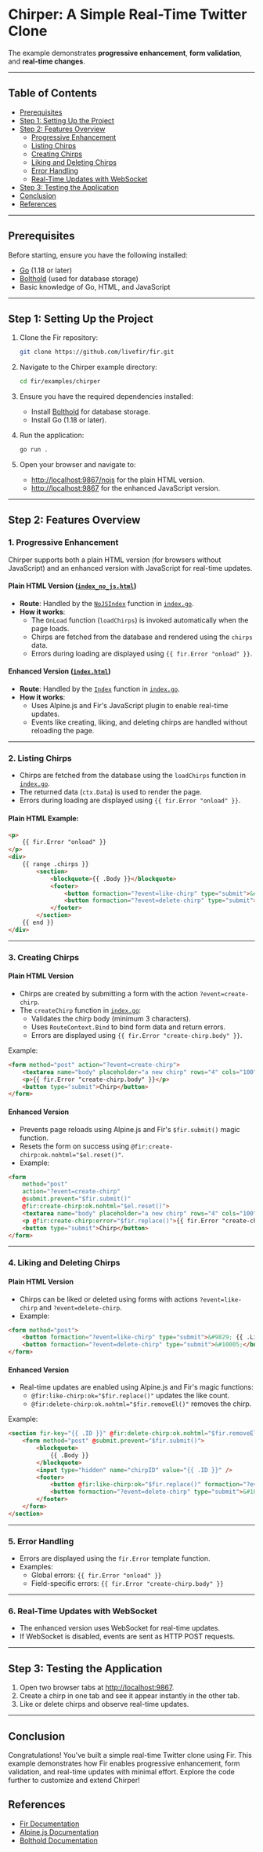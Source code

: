 
# Chirper: A Simple Real-Time Twitter Clone

The example demonstrates **progressive enhancement**, **form validation**, and **real-time changes**.

---

## Table of Contents
- [Prerequisites](#prerequisites)
- [Step 1: Setting Up the Project](#step-1-setting-up-the-project)
- [Step 2: Features Overview](#step-2-features-overview)
  - [Progressive Enhancement](#1-progressive-enhancement)
  - [Listing Chirps](#2-listing-chirps)
  - [Creating Chirps](#3-creating-chirps)
  - [Liking and Deleting Chirps](#4-liking-and-deleting-chirps)
  - [Error Handling](#5-error-handling)
  - [Real-Time Updates with WebSocket](#6-real-time-updates-with-websocket)
- [Step 3: Testing the Application](#step-3-testing-the-application)
- [Conclusion](#conclusion)
- [References](#references)

---

## Prerequisites

Before starting, ensure you have the following installed:

- [Go](https://go.dev/) (1.18 or later)
- [Bolthold](https://github.com/timshannon/bolthold) (used for database storage)
- Basic knowledge of Go, HTML, and JavaScript

---

## Step 1: Setting Up the Project

1. Clone the Fir repository:

   ```bash
   git clone https://github.com/livefir/fir.git
   ```

2. Navigate to the Chirper example directory:

   ```bash
   cd fir/examples/chirper
   ```

3. Ensure you have the required dependencies installed:
   - Install [Bolthold](https://github.com/timshannon/bolthold) for database storage.
   - Install Go (1.18 or later).

4. Run the application:

   ```bash
   go run .
   ```

5. Open your browser and navigate to:
   - [http://localhost:9867/nojs](http://localhost:9867/nojs) for the plain HTML version.
   - [http://localhost:9867](http://localhost:9867) for the enhanced JavaScript version.

---

## Step 2: Features Overview

### 1. Progressive Enhancement

Chirper supports both a plain HTML version (for browsers without JavaScript) and an enhanced version with JavaScript for real-time updates.

#### Plain HTML Version ([`index_no_js.html`](./index_no_js.html))

- **Route**: Handled by the [`NoJSIndex`](./index.go) function in [`index.go`](./index.go).
- **How it works**:
  - The `OnLoad` function (`loadChirps`) is invoked automatically when the page loads.
  - Chirps are fetched from the database and rendered using the `chirps` data.
  - Errors during loading are displayed using `{{ fir.Error "onload" }}`.

#### Enhanced Version ([`index.html`](./index.html))

- **Route**: Handled by the [`Index`](./index.go) function in [`index.go`](./index.go).
- **How it works**:
  - Uses Alpine.js and Fir's JavaScript plugin to enable real-time updates.
  - Events like creating, liking, and deleting chirps are handled without reloading the page.

---

### 2. Listing Chirps

- Chirps are fetched from the database using the `loadChirps` function in [`index.go`](./index.go).
- The returned data (`ctx.Data`) is used to render the page.
- Errors during loading are displayed using `{{ fir.Error "onload" }}`.

#### Plain HTML Example:

```html
<p>
    {{ fir.Error "onload" }}
</p>
<div>
    {{ range .chirps }}
        <section>
            <blockquote>{{ .Body }}</blockquote>
            <footer>
                <button formaction="?event=like-chirp" type="submit">&#9829; {{ .LikesCount }}</button>
                <button formaction="?event=delete-chirp" type="submit">&#10005;</button>
            </footer>
        </section>
    {{ end }}
</div>
```

---

### 3. Creating Chirps

#### Plain HTML Version

- Chirps are created by submitting a form with the action `?event=create-chirp`.
- The `createChirp` function in [`index.go`](./index.go):
  - Validates the chirp body (minimum 3 characters).
  - Uses `RouteContext.Bind` to bind form data and return errors.
  - Errors are displayed using `{{ fir.Error "create-chirp.body" }}`.

Example:

```html
<form method="post" action="?event=create-chirp">
    <textarea name="body" placeholder="a new chirp" rows="4" cols="100"></textarea>
    <p>{{ fir.Error "create-chirp.body" }}</p>
    <button type="submit">Chirp</button>
</form>
```

#### Enhanced Version

- Prevents page reloads using Alpine.js and Fir's `$fir.submit()` magic function.
- Resets the form on success using `@fir:create-chirp:ok.nohtml="$el.reset()"`.
- Example:

```html
<form
    method="post"
    action="?event=create-chirp"
    @submit.prevent="$fir.submit()"
    @fir:create-chirp:ok.nohtml="$el.reset()">
    <textarea name="body" placeholder="a new chirp" rows="4" cols="100"></textarea>
    <p @fir:create-chirp:error="$fir.replace()">{{ fir.Error "create-chirp.body" }}</p>
    <button type="submit">Chirp</button>
</form>
```

---

### 4. Liking and Deleting Chirps

#### Plain HTML Version

- Chirps can be liked or deleted using forms with actions `?event=like-chirp` and `?event=delete-chirp`.
- Example:

```html
<form method="post">
    <button formaction="?event=like-chirp" type="submit">&#9829; {{ .LikesCount }}</button>
    <button formaction="?event=delete-chirp" type="submit">&#10005;</button>
</form>
```

#### Enhanced Version

- Real-time updates are enabled using Alpine.js and Fir's magic functions:
  - `@fir:like-chirp:ok="$fir.replace()"` updates the like count.
  - `@fir:delete-chirp:ok.nohtml="$fir.removeEl()"` removes the chirp.

Example:

```html
<section fir-key="{{ .ID }}" @fir:delete-chirp:ok.nohtml="$fir.removeEl()">
    <form method="post" @submit.prevent="$fir.submit()">
        <blockquote>
            {{ .Body }}
        </blockquote>
        <input type="hidden" name="chirpID" value="{{ .ID }}" />
        <footer>
            <button @fir:like-chirp:ok="$fir.replace()" formaction="?event=like-chirp" type="submit">&#9829; {{ .LikesCount }}</button>
            <button formaction="?event=delete-chirp" type="submit">&#10005;</button>
        </footer>
    </form>
</section>
```

---

### 5. Error Handling

- Errors are displayed using the `fir.Error` template function.
- Examples:
  - Global errors: `{{ fir.Error "onload" }}`
  - Field-specific errors: `{{ fir.Error "create-chirp.body" }}`

---

### 6. Real-Time Updates with WebSocket

- The enhanced version uses WebSocket for real-time updates.
- If WebSocket is disabled, events are sent as HTTP POST requests.

---

## Step 3: Testing the Application

1. Open two browser tabs at [http://localhost:9867](http://localhost:9867).
2. Create a chirp in one tab and see it appear instantly in the other tab.
3. Like or delete chirps and observe real-time updates.

---

## Conclusion

Congratulations! You've built a simple real-time Twitter clone using Fir. This example demonstrates how Fir enables progressive enhancement, form validation, and real-time updates with minimal effort. Explore the code further to customize and extend Chirper!

## References
- [Fir Documentation](https://github.com/livefir/fir)
- [Alpine.js Documentation](https://alpinejs.dev/)
- [Bolthold Documentation](https://github.com/timshannon/bolthold)